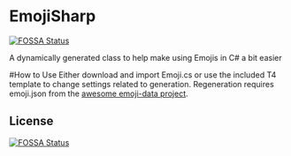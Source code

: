 # EmojiSharp
[![FOSSA Status](https://app.fossa.com/api/projects/git%2Bgithub.com%2Fjmazouri%2FEmojiSharp.svg?type=shield)](https://app.fossa.com/projects/git%2Bgithub.com%2Fjmazouri%2FEmojiSharp?ref=badge_shield)

A dynamically generated class to help make using Emojis in C# a bit easier

#How to Use
Either download and import Emoji.cs or use the included T4 template to change settings related to generation.
Regeneration requires emoji.json from the [awesome emoji-data project](https://github.com/iamcal/emoji-data).


## License
[![FOSSA Status](https://app.fossa.com/api/projects/git%2Bgithub.com%2Fjmazouri%2FEmojiSharp.svg?type=large)](https://app.fossa.com/projects/git%2Bgithub.com%2Fjmazouri%2FEmojiSharp?ref=badge_large)